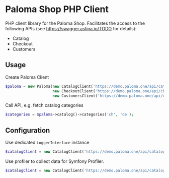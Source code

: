 Paloma Shop PHP Client
========

PHP client library for the Paloma Shop. Facilitates the access to the following APIs (see https://swagger.astina.io/TODO for details):

- Catalog
- Checkout
- Customers

## Usage
Create Paloma Client
```php
$paloma = new Paloma(new CatalogClient('https://demo.paloma.one/api/catalog/', 'yourAPIKey'),
                     new CheckoutClient('https://demo.paloma.one/api/checkout/', 'yourAPIKey'),
                     new CustomersClient('https://demo.paloma.one/api/customers/', 'yourAPIKey'));
```
Call API, e.g. fetch catalog categories
```php
$categories = $paloma->catalog()->categories('ch', 'de');
```
## Configuration
Use dedicated `LoggerInterface` instance
```php
$catalogClient = new CatalogClient('https://demo.paloma.one/api/catalog/', 'yourAPIKey', $myLogger);
```

Use profiler to collect data for Symfony Profiler.
```php
$catalogClient = new CatalogClient('https://demo.paloma.one/api/catalog/', 'yourAPIKey', $myLogger, $myProfiler);
```
